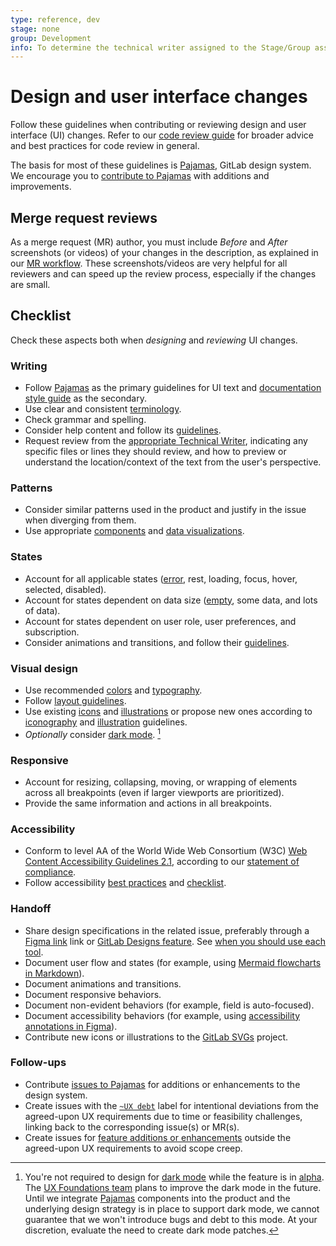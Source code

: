 ```yaml
---
type: reference, dev
stage: none
group: Development
info: To determine the technical writer assigned to the Stage/Group associated with this page, see https://about.gitlab.com/handbook/engineering/ux/technical-writing/#assignments
---
```


# Design and user interface changes

Follow these guidelines when contributing or reviewing design and user interface
(UI) changes. Refer to our [code review guide](../code_review.md) for broader
advice and best practices for code review in general.

The basis for most of these guidelines is [Pajamas](https://design.gitlab.com/),
GitLab design system. We encourage you to [contribute to Pajamas](https://design.gitlab.com/get-started/contribute)
with additions and improvements.

## Merge request reviews

As a merge request (MR) author, you must include _Before_ and _After_
screenshots (or videos) of your changes in the description, as explained in our
[MR workflow](merge_request_workflow.md). These screenshots/videos are very helpful
for all reviewers and can speed up the review process, especially if the changes
are small.

## Checklist

Check these aspects both when _designing_ and _reviewing_ UI changes.

### Writing

- Follow [Pajamas](https://design.gitlab.com/content/punctuation/) as the primary
  guidelines for UI text and [documentation style guide](../documentation/styleguide/index.md)
  as the secondary.
- Use clear and consistent [terminology](https://design.gitlab.com/content/terminology).
- Check grammar and spelling.
- Consider help content and follow its [guidelines](https://design.gitlab.com/usability/helping-users).
- Request review from the [appropriate Technical Writer](https://about.gitlab.com/handbook/engineering/ux/technical-writing/#designated-technical-writers),
  indicating any specific files or lines they should review, and how to preview
  or understand the location/context of the text from the user's perspective.

### Patterns

- Consider similar patterns used in the product and justify in the issue when diverging
  from them.
- Use appropriate [components](https://design.gitlab.com/components/overview)
  and [data visualizations](https://design.gitlab.com/data-visualization/overview).

### States

- Account for all applicable states ([error](https://design.gitlab.com/content/error-messages),
  rest, loading, focus, hover, selected, disabled).
- Account for states dependent on data size ([empty](https://design.gitlab.com/regions/empty-states),
  some data, and lots of data).
- Account for states dependent on user role, user preferences, and subscription.
- Consider animations and transitions, and follow their [guidelines](https://design.gitlab.com/product-foundations/motion).

### Visual design

- Use recommended [colors](https://design.gitlab.com/product-foundations/colors)
  and [typography](https://design.gitlab.com/product-foundations/type-fundamentals).
- Follow [layout guidelines](https://design.gitlab.com/layout/grid).
- Use existing [icons](http://gitlab-org.gitlab.io/gitlab-svgs/) and [illustrations](http://gitlab-org.gitlab.io/gitlab-svgs/illustrations)
  or propose new ones according to [iconography](https://design.gitlab.com/product-foundations/iconography)
  and [illustration](https://design.gitlab.com/product-foundations/illustration)
  guidelines.
- _Optionally_ consider [dark mode](../../user/profile/preferences.md#dark-mode). [^1]

 [^1]: You're not required to design for [dark mode](../../user/profile/preferences.md#dark-mode) while the feature is in [alpha](https://about.gitlab.com/handbook/product/gitlab-the-product/#alpha). The [UX Foundations team](https://about.gitlab.com/direction/ecosystem/foundations/) plans to improve the dark mode in the future. Until we integrate [Pajamas](https://design.gitlab.com/) components into the product and the underlying design strategy is in place to support dark mode, we cannot guarantee that we won't introduce bugs and debt to this mode. At your discretion, evaluate the need to create dark mode patches.

### Responsive

- Account for resizing, collapsing, moving, or wrapping of elements across
  all breakpoints (even if larger viewports are prioritized).
- Provide the same information and actions in all breakpoints.

### Accessibility

- Conform to level AA of the World Wide Web Consortium (W3C) [Web Content Accessibility Guidelines 2.1](https://www.w3.org/TR/WCAG21/),
  according to our [statement of compliance](https://design.gitlab.com/accessibility/a11y).
- Follow accessibility [best practices](https://design.gitlab.com/accessibility/best-practices)
  and [checklist](../fe_guide/accessibility.md#quick-checklist).

### Handoff

- Share design specifications in the related issue, preferably through a [Figma link](https://help.figma.com/hc/en-us/articles/360040531773-Share-Files-with-anyone-using-Link-Sharing#Copy_links)
  link or [GitLab Designs feature](../../user/project/issues/design_management.md#the-design-management-section).
  See [when you should use each tool](https://about.gitlab.com/handbook/engineering/ux/product-designer/#deliver).
- Document user flow and states (for example, using [Mermaid flowcharts in Markdown](../../user/markdown.md#mermaid)).
- Document animations and transitions.
- Document responsive behaviors.
- Document non-evident behaviors (for example, field is auto-focused).
- Document accessibility behaviors (for example, using [accessibility annotations in Figma](https://www.figma.com/file/g7QtDbfxF3pCdWiyskIr0X/Accessibility-bluelines)).
- Contribute new icons or illustrations to the [GitLab SVGs](https://gitlab.com/gitlab-org/gitlab-svgs)
  project.

### Follow-ups

- Contribute [issues to Pajamas](https://design.gitlab.com/get-started/contribute#contribute-an-issue)
  for additions or enhancements to the design system.
- Create issues with the [`~UX debt`](issue_workflow.md#technical-and-ux-debt)
  label for intentional deviations from the agreed-upon UX requirements due to
  time or feasibility challenges, linking back to the corresponding issue(s) or
  MR(s).
- Create issues for [feature additions or enhancements](issue_workflow.md#feature-proposals)
  outside the agreed-upon UX requirements to avoid scope creep.
